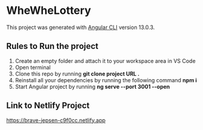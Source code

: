 # WheWheLottery

This project was generated with [Angular CLI](https://github.com/angular/angular-cli) version 13.0.3.

## Rules to Run the project
1. Create an empty folder and attach it to your workspace area in VS Code
1. Open terminal
1. Clone this repo by running  **git clone project URL .**
1. Reinstall all your dependencies by running the following command **npm i**
1. Start Angular project by running **ng serve --port 3001 --open**

## Link to Netlify Project
https://brave-jepsen-c9f0cc.netlify.app
